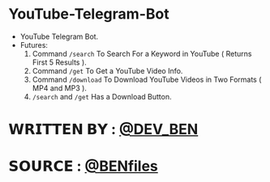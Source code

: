 # YouTube-Telegram-Bot

- YouTube Telegram Bot.
- Futures:
    1. Command <code>/search</code> To Search For a Keyword in YouTube ( Returns First 5 Results ).
    2. Command <code>/get</code> To Get a YouTube Video Info.
    3. Command <code>/download</code> To Download YouTube Videos in Two Formats ( MP4 and MP3 ).
    4. <code>/search</code> and <code>/get</code> Has a Download Button.

# 𝗪𝗥𝗜𝗧𝗧𝗘𝗡 𝗕𝗬 : [@DEV_BEN](https://t.me/DEV_BEN)
# 𝗦𝗢𝗨𝗥𝗖𝗘 : [@BENfiles](https://t.me/BENfiles)
